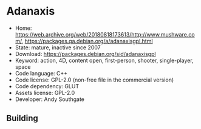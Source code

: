# Adanaxis

- Home: https://web.archive.org/web/20180818173613/http://www.mushware.com/, https://packages.qa.debian.org/a/adanaxisgpl.html
- State: mature, inactive since 2007
- Download: https://packages.debian.org/sid/adanaxisgpl
- Keyword: action, 4D, content open, first-person, shooter, single-player, space
- Code language: C++
- Code license: GPL-2.0 (non-free file in the commercial version)
- Code dependency: GLUT
- Assets license: GPL-2.0
- Developer: Andy Southgate

## Building
